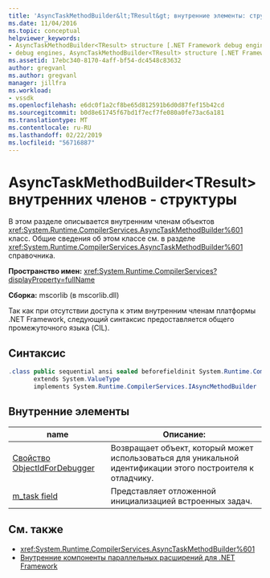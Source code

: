 ```yaml
---
title: 'AsyncTaskMethodBuilder&lt;TResult&gt; внутренние элементы: структура | Документация Майкрософт'
ms.date: 11/04/2016
ms.topic: conceptual
helpviewer_keywords:
- AsyncTaskMethodBuilder<TResult> structure [.NET Framework debug engines]
- debug engines, AsyncTaskMethodBuilder<TResult> structure [.NET Framework]
ms.assetid: 17ebc340-8170-4aff-bf54-dc4548c83632
author: gregvanl
ms.author: gregvanl
manager: jillfra
ms.workload:
- vssdk
ms.openlocfilehash: e6dc0f1a2cf8be65d812591b6d0d87fef15b42cd
ms.sourcegitcommit: b0d8e61745f67bd1f7ecf7fe080a0fe73ac6a181
ms.translationtype: MT
ms.contentlocale: ru-RU
ms.lasthandoff: 02/22/2019
ms.locfileid: "56716887"
---
```

# <a name="asynctaskmethodbuilderlttresultgt-structure---internal-members"></a>AsyncTaskMethodBuilder&lt;TResult&gt; внутренних членов - структуры
В этом разделе описывается внутренним членам объектов <xref:System.Runtime.CompilerServices.AsyncTaskMethodBuilder%601> класс. Общие сведения об этом классе см. в разделе <xref:System.Runtime.CompilerServices.AsyncTaskMethodBuilder%601> справочника.

 **Пространство имен:** <xref:System.Runtime.CompilerServices?displayProperty=fullName>

 **Сборка:** mscorlib (в mscorlib.dll)

 Так как при отсутствии доступа к этим внутренним членам платформы .NET Framework, следующий синтаксис предоставляется общего промежуточного языка (CIL).

## <a name="syntax"></a>Синтаксис

```csharp
.class public sequential ansi sealed beforefieldinit System.Runtime.CompilerServices.AsyncTaskMethodBuilder`1<TResult>
       extends System.ValueType
       implements System.Runtime.CompilerServices.IAsyncMethodBuilder
```

## <a name="internal-members"></a>Внутренние элементы

|name|Описание:|
|----------|-----------------|
|[Свойство ObjectIdForDebugger](../../extensibility/debugger/asynctaskmethodbuilder-tresult-objectidfordebugger-property.md)|Возвращает объект, который может использоваться для уникальной идентификации этого построителя к отладчику.|
|[m_task field](../../extensibility/debugger/asynctaskmethodbuilder-tresult-m-task-field.md)|Представляет отложенной инициализацией встроенных задач.|

## <a name="see-also"></a>См. также
- <xref:System.Runtime.CompilerServices.AsyncTaskMethodBuilder%601>
- [Внутренние компоненты параллельных расширений для .NET Framework](../../extensibility/debugger/parallel-extension-internals-for-the-dotnet-framework.md)